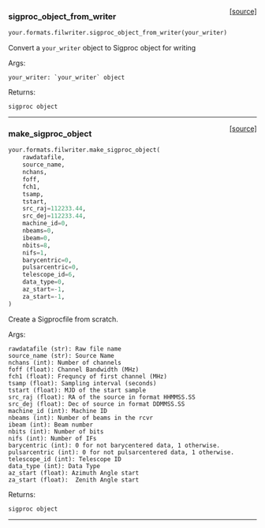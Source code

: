 <span style="float:right;">[[source]](https://github.com/thepetabyteproject/your/blob/master/your/formats/filwriter.py#L8)</span>

### sigproc_object_from_writer


```python
your.formats.filwriter.sigproc_object_from_writer(your_writer)
```


Convert a `your_writer` object to Sigproc object for writing

Args: 

    your_writer: `your_writer` object

Returns: 

    sigproc object


----

<span style="float:right;">[[source]](https://github.com/thepetabyteproject/your/blob/master/your/formats/filwriter.py#L72)</span>

### make_sigproc_object


```python
your.formats.filwriter.make_sigproc_object(
    rawdatafile,
    source_name,
    nchans,
    foff,
    fch1,
    tsamp,
    tstart,
    src_raj=112233.44,
    src_dej=112233.44,
    machine_id=0,
    nbeams=0,
    ibeam=0,
    nbits=8,
    nifs=1,
    barycentric=0,
    pulsarcentric=0,
    telescope_id=6,
    data_type=0,
    az_start=-1,
    za_start=-1,
)
```


Create a Sigprocfile from scratch.

Args: 

    rawdatafile (str): Raw file name
    source_name (str): Source Name
    nchans (int): Number of channels
    foff (float): Channel Bandwidth (MHz)
    fch1 (float): Frequncy of first channel (MHz)
    tsamp (float): Sampling interval (seconds)
    tstart (float): MJD of the start sample
    src_raj (float): RA of the source in format HHMMSS.SS
    src_dej (float): Dec of source in format DDMMSS.SS
    machine_id (int): Machine ID
    nbeams (int): Number of beams in the rcvr
    ibeam (int): Beam number
    nbits (int): Number of bits
    nifs (int): Number of IFs
    barycentric (int): 0 for not barycentered data, 1 otherwise.
    pulsarcentric (int): 0 for not pulsarcentered data, 1 otherwise.
    telescope_id (int): Telescope ID
    data_type (int): Data Type
    az_start (float): Azimuth Angle start
    za_start (float):  Zenith Angle start

Returns: 

    sigproc object


----


